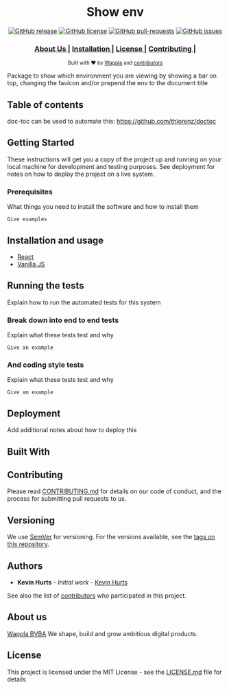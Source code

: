 <h1 align="center">Show env</h1>
<div align="center">

[![GitHub release](https://img.shields.io/github/release/wappla/show-env.svg?style=flat-square)](https://github.com/wappla/show-env/releases/)  [![GitHub license](https://img.shields.io/badge/license-MIT-blue.svg?style=flat-square)](https://github.com/show-env/blob/master/LICENSE)  [![GitHub pull-requests](https://img.shields.io/github/issues-pr/wappla/show-env.svg?style=flat-square)](https://GitHub.com/wappla/show-env/pull/)  [![GitHub issues](https://img.shields.io/github/issues/wappla/show-env.svg?style=flat-square)](https://GitHub.com/wappla/show-env/issues/)
  <h3>
    <a href="about-us">
      About Us
    </a>
    <span> | </span>
    <a href="#getting-started">
      Installation
    </a>
    <span> | </span>
    <a href="#license">
      License
    </a>
    <span> | </span>
    <a href="#contributing">
      Contributing
    </a>
    <span> | </span>
  </h3>
    <sub>Built with ❤︎ by
  <a href="#about-us">Wappla</a> and
  <a href="https://github.com/wappla/show-env/graphs/contributors">
    contributors
  </a>
</div>

Package to show which environment you are viewing by showing a bar on top, changing the favicon and/or prepend the env to the document title

## Table of contents

doc-toc can be used to automate this: https://github.com/thlorenz/doctoc

## Getting Started

These instructions will get you a copy of the project up and running on your local machine for development and testing purposes. See deployment for notes on how to deploy the project on a live system.

### Prerequisites

What things you need to install the software and how to install them

```
Give examples
```

## Installation and usage

* [React](react#readme)
* [Vanilla JS](vanilla#readme)

## Running the tests

Explain how to run the automated tests for this system

### Break down into end to end tests

Explain what these tests test and why

```
Give an example
```

### And coding style tests

Explain what these tests test and why

```
Give an example
```

## Deployment

Add additional notes about how to deploy this

## Built With

## Contributing

Please read [CONTRIBUTING.md](https://github.com/wappla/show-env) for details on our code of conduct, and the process for submitting pull requests to us.

## Versioning

We use [SemVer](http://semver.org/) for versioning. For the versions available, see the [tags on this repository](https://github.com/wappla/show-env/tags).

## Authors

* **Kevin Hurts** - *Initial work* - [Kevin Hurts](https://github.com/KevinHurts)

See also the list of [contributors](https://github.com/your/project/contributors) who participated in this project.

## About us

[Wappla BVBA](https://www.wappla.com/)
We shape, build and grow ambitious digital products.

## License

This project is licensed under the MIT License - see the [LICENSE.md](https://github.com/wappla/show-env/blob/master/LICENSE) file for details
